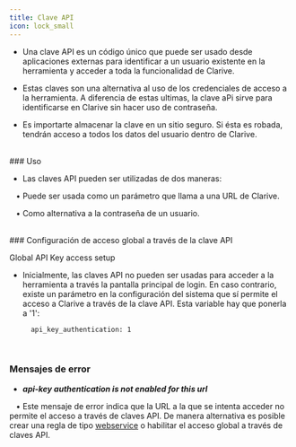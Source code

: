 ```yaml
---
title: Clave API
icon: lock_small
---
```


* Una clave API es un código único que puede ser usado desde aplicaciones externas para identificar a un usuario existente en la herramienta y acceder a toda la funcionalidad de Clarive.

* Estas claves son una alternativa al uso de los credenciales de acceso a la herramienta. A diferencia de estas ultimas, la clave aPi sirve para identificarse en Clarive sin hacer uso de contraseña.

* Es importarte almacenar la clave en un sitio seguro. Si ésta es robada, tendrán acceso a todos los datos del usuario dentro de Clarive.

<br />
### Uso

* Las claves API pueden ser utilizadas de dos maneras: <br />

&nbsp; &nbsp;• Puede ser usada como un parámetro que llama a una URL de Clarive. <br />

&nbsp; &nbsp;• Como alternativa a la contraseña de un usuario.

<br />
### Configuración de acceso global a través de la clave API

Global API Key access setup 

* Inicialmente, las claves API no pueden ser usadas para acceder a la herramienta a través la pantalla principal de login. En caso contrario, existe un parámetro en la configuración del sistema que sí permite el acceso a Clarive a través de la clave API. Esta variable hay que ponerla a '1': <br />

            
        api_key_authentication: 1


     
<br />

### Mensajes de error

* ***api-key authentication is not enabled for this url*** <br />


&nbsp; &nbsp;• Este mensaje de error indica que la URL a la que se intenta acceder no permite el acceso a través de claves API. De manera alternativa es posible crear una regla de tipo [webservice](es/Conceptos/webservice) o habilitar el acceso global a través de claves API.

